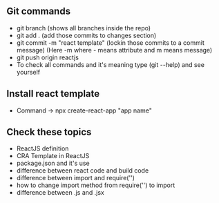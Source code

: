 ## Git commands
- git branch (shows all branches inside the repo)
- git add . (add those commits to changes section)
- git commit -m "react template" (lockin those commits to a commit message) (Here -m where - means attribute and m means message)
- git push origin reactjs
- To check all commands and it's meaning type (git --help) and see yourself

## Install react template
- Command -> npx create-react-app "app name"

## Check these topics
- ReactJS definition
- CRA Template in ReactJS
- package.json and it's use
- difference between react code and build code
- difference between import and require('')
- how to change import method from require('') to import
- difference between .js and .jsx